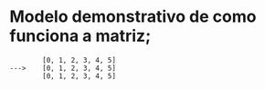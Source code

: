 
# Modelo demonstrativo de como funciona a matriz;

```
        [0, 1, 2, 3, 4, 5]
--->    [0, 1, 2, 3, 4, 5]
        [0, 1, 2, 3, 4, 5]
```
